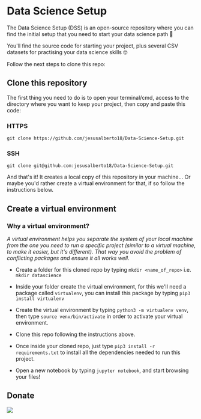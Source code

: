 # Data Science Setup

The Data Science Setup (DSS) is an open-source repository where you can find the initial setup that you need to start your data science path 🔬 

You'll find the source code for starting your project, plus several  CSV datasets for practising your data science skills 🤓 

Follow the next steps to clone this repo:


## Clone this repository

The first thing you need to do is to open your terminal/cmd, access to the directory where you want to keep your project, then copy and paste this code:

### HTTPS

```git clone https://github.com/jesusalberto18/Data-Science-Setup.git```

### SSH

```git clone git@github.com:jesusalberto18/Data-Science-Setup.git```

And that's it! It creates a local copy of this repository in your machine...
Or maybe you'd rather create a virtual environment for that, if so follow the instructions below.

## Create a virtual environment

### Why a virtual environment?

<em>A virtual environment helps you separate the system of your local machine from the one you need to run a specific project (similar to a virtual machine, to make it easier, but it's different). That way you avoid the problem of conflicting packages and ensure it all works well.</em>

 - Create a folder for this cloned repo by typing ```mkdir <name_of_repo>```
   i.e. ```mkdir datascience```

 - Inside your folder create the virtual environment, for this we'll need a package called ```virtualenv```,
   you can install this package by typing ```pip3 install virtualenv```

 - Create the virtual environment by typing ```python3 -m virtualenv venv```,
   then type ```source venv/bin/activate``` in order to activate your virtual environment.

 - Clone this repo following the instructions above.

 - Once inside your cloned repo, just type ```pip3 install -r requirements.txt``` to install all the dependencies needed to run this project.

 - Open a new notebook by typing ```jupyter notebook```,
   and start browsing your files!

## Donate

<a href="https://www.paypal.com/paypalme/j2al444">
<img src="https://img.shields.io/badge/PayPal-00457C?style=for-the-badge&logo=paypal&logoColor=white" />
</a>
